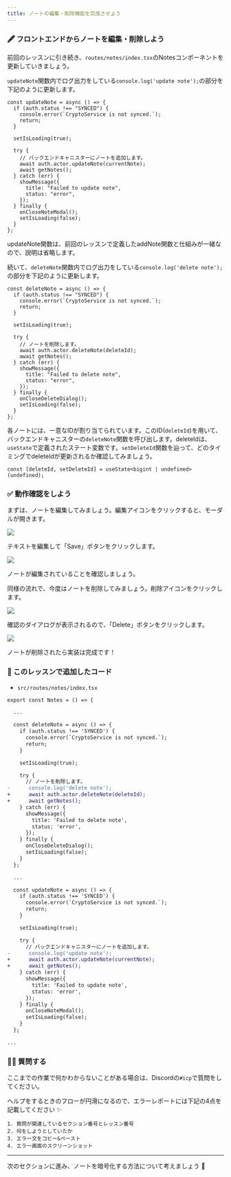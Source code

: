 ```yaml
---
title: ノートの編集・削除機能を完成させよう
---
```

### 🖋 フロントエンドからノートを編集・削除しよう

前回のレッスンに引き続き、`routes/notes/index.tsx`のNotesコンポーネントを更新していきましょう。

`updateNote`関数内でログ出力をしている`console.log('update note');`の部分を下記のように更新します。

```tsx
const updateNote = async () => {
  if (auth.status !== "SYNCED") {
    console.error(`CryptoService is not synced.`);
    return;
  }

  setIsLoading(true);

  try {
    // バックエンドキャニスターにノートを追加します。
    await auth.actor.updateNote(currentNote);
    await getNotes();
  } catch (err) {
    showMessage({
      title: "Failed to update note",
      status: "error",
    });
  } finally {
    onCloseNoteModal();
    setIsLoading(false);
  }
};
```

updateNote関数は、前回のレッスンで定義したaddNote関数と仕組みが一緒なので、説明は省略します。

続いて、`deleteNote`関数内でログ出力をしている`console.log('delete note');`の部分を下記のように更新します。

```tsx
const deleteNote = async () => {
  if (auth.status !== "SYNCED") {
    console.error(`CryptoService is not synced.`);
    return;
  }

  setIsLoading(true);

  try {
    // ノートを削除します。
    await auth.actor.deleteNote(deleteId);
    await getNotes();
  } catch (err) {
    showMessage({
      title: "Failed to delete note",
      status: "error",
    });
  } finally {
    onCloseDeleteDialog();
    setIsLoading(false);
  }
};
```

各ノートには、一意なIDが割り当てられています。このID(`deleteId`)を用いて、バックエンドキャニスターの`deleteNote`関数を呼び出します。deleteIdは、`useState`で定義されたステート変数です。`setDeleteId`関数を辿って、どのタイミングでdeleteIdが更新されるか確認してみましょう。

```tsx
const [deleteId, setDeleteId] = useState<bigint | undefined>(undefined);
```

### ✅ 動作確認をしよう

まずは、ノートを編集してみましょう。編集アイコンをクリックすると、モーダルが開きます。

![](/images/ICP-Encrypted-Notes/section-1/1_5_1.png)

テキストを編集して「Save」ボタンをクリックします。

![](/images/ICP-Encrypted-Notes/section-1/1_5_2.png)

ノートが編集されていることを確認しましょう。

同様の流れで、今度はノートを削除してみましょう。削除アイコンをクリックします。

![](/images/ICP-Encrypted-Notes/section-1/1_5_3.png)

確認のダイアログが表示されるので、「Delete」ボタンをクリックします。

![](/images/ICP-Encrypted-Notes/section-1/1_5_4.png)

ノートが削除されたら実装は完成です！

### 📝 このレッスンで追加したコード

- `src/routes/notes/index.tsx`

```diff
export const Notes = () => {

  ...

  const deleteNote = async () => {
    if (auth.status !== 'SYNCED') {
      console.error(`CryptoService is not synced.`);
      return;
    }

    setIsLoading(true);

    try {
      // ノートを削除します。
-      console.log('delete note');
+      await auth.actor.deleteNote(deleteId);
+      await getNotes();
    } catch (err) {
      showMessage({
        title: 'Failed to delete note',
        status: 'error',
      });
    } finally {
      onCloseDeleteDialog();
      setIsLoading(false);
    }
  };

  ...

  const updateNote = async () => {
    if (auth.status !== 'SYNCED') {
      console.error(`CryptoService is not synced.`);
      return;
    }

    setIsLoading(true);

    try {
      // バックエンドキャニスターにノートを追加します。
-      console.log('update note');
+      await auth.actor.updateNote(currentNote);
+      await getNotes();
    } catch (err) {
      showMessage({
        title: 'Failed to update note',
        status: 'error',
      });
    } finally {
      onCloseNoteModal();
      setIsLoading(false);
    }
  };

...

```

### 🙋‍♂️ 質問する

ここまでの作業で何かわからないことがある場合は、Discordの`#icp`で質問をしてください。

ヘルプをするときのフローが円滑になるので、エラーレポートには下記の4点を記載してください ✨

```
1. 質問が関連しているセクション番号とレッスン番号
2. 何をしようとしていたか
3. エラー文をコピー&ペースト
4. エラー画面のスクリーンショット
```

---

次のセクションに進み、ノートを暗号化する方法について考えましょう 🎉

